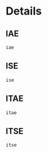 # Details

## IAE

```@docs
iae
```

## ISE

```@docs
ise
```

## ITAE 

```@docs
itae
```
## ITSE 

```@docs
itse
```
